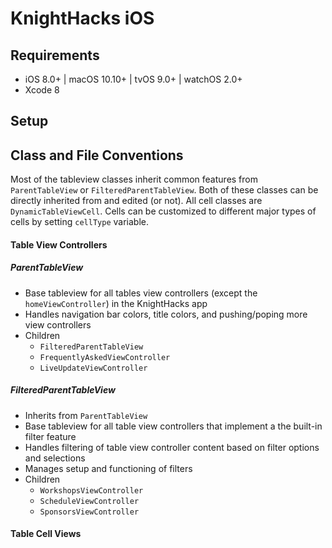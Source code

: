 # KnightHacks iOS

## Requirements

- iOS 8.0+ | macOS 10.10+ | tvOS 9.0+ | watchOS 2.0+
- Xcode 8

## Setup

## Class and File Conventions

Most of the tableview classes inherit common features from `ParentTableView` or `FilteredParentTableView`. Both of these classes can be directly inherited from and edited (or not). All cell classes are `DynamicTableViewCell`. Cells can be customized to different major types of cells by setting `cellType` variable.

#### Table View Controllers

##### ParentTableView

- Base tableview for all tables view controllers (except the `homeViewController`) in the KnightHacks app
- Handles navigation bar colors, title colors, and pushing/poping more view controllers
- Children
  - `FilteredParentTableView`
  - `FrequentlyAskedViewController`
  - `LiveUpdateViewController`

##### FilteredParentTableView
- Inherits from `ParentTableView`
- Base tableview for all table view controllers that implement a the built-in filter feature
- Handles filtering of table view controller content based on filter options and selections
- Manages setup and functioning of filters
- Children
  - `WorkshopsViewController`
  - `ScheduleViewController`
  - `SponsorsViewController`

#### Table Cell Views
